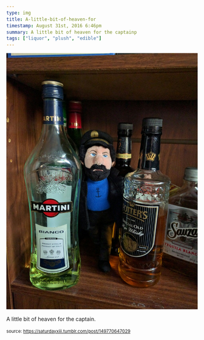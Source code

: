 ```yaml
---
type: img
title: A-little-bit-of-heaven-for
timestamp: August 31st, 2016 6:46pm
summary: A little bit of heaven for the captainp 
tags: ["liquor", "plush", "edible"]
---
```

<img src="../media/149770647029.jpg"/>
                                                                                          <div class="caption"><p>A little bit of heaven for the captain.</p> </div>
                                    
                
                
                
                
                                
<small>source: https://saturdayxiii.tumblr.com/post/149770647029</small>